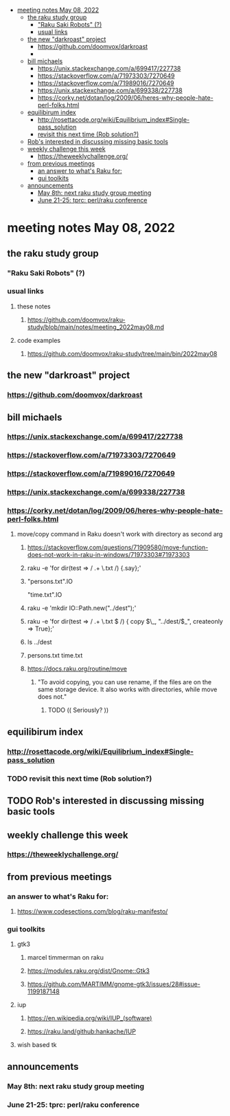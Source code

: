 - [meeting notes May 08, 2022](#org537f040)
  - [the raku study group](#orgdcfd66e)
    - ["Raku Saki Robots" (?)](#orgfb8f196)
    - [usual links](#org4d7b682)
  - [the new "darkroast" project](#orga3b3f20)
    - [<https://github.com/doomvox/darkroast>](#org37a0e33)
    - [](#org60a51b2)
  - [bill michaels](#orgbf5bd30)
    - [<https://unix.stackexchange.com/a/699417/227738>](#orge8db15f)
    - [<https://stackoverflow.com/a/71973303/7270649>](#org58e78aa)
    - [<https://stackoverflow.com/a/71989016/7270649>](#org864988e)
    - [<https://unix.stackexchange.com/a/699338/227738>](#org6734423)
    - [<https://corky.net/dotan/log/2009/06/heres-why-people-hate-perl-folks.html>](#org6854b53)
  - [equilibirum index](#orgf63ea86)
    - [<http://rosettacode.org/wiki/Equilibrium_index#Single-pass_solution>](#org4ea4725)
    - [revisit this next time (Rob solution?)](#orga0ba5ef)
  - [Rob's interested in discussing missing basic tools](#org9fdfeed)
  - [weekly challenge this week](#orge7e0bfc)
    - [<https://theweeklychallenge.org/>](#org44bf1f6)
  - [from previous meetings](#org014fd2f)
    - [an answer to what's Raku for:](#orge9fee3c)
    - [gui toolkits](#orge7d8373)
  - [announcements](#orgbe3186d)
    - [May 8th: next raku study group meeting](#org7437043)
    - [June 21-25: tprc: perl/raku conference](#orgca3eb80)


<a id="org537f040"></a>

# meeting notes May 08, 2022


<a id="orgdcfd66e"></a>

## the raku study group


<a id="orgfb8f196"></a>

### "Raku Saki Robots" (?)


<a id="org4d7b682"></a>

### usual links

1.  these notes

    1.  <https://github.com/doomvox/raku-study/blob/main/notes/meeting_2022may08.md>

2.  code examples

    1.  <https://github.com/doomvox/raku-study/tree/main/bin/2022may08>


<a id="orga3b3f20"></a>

## the new "darkroast" project


<a id="org37a0e33"></a>

### <https://github.com/doomvox/darkroast>


<a id="org60a51b2"></a>

### 


<a id="orgbf5bd30"></a>

## bill michaels


<a id="orge8db15f"></a>

### <https://unix.stackexchange.com/a/699417/227738>


<a id="org58e78aa"></a>

### <https://stackoverflow.com/a/71973303/7270649>


<a id="org864988e"></a>

### <https://stackoverflow.com/a/71989016/7270649>


<a id="org6734423"></a>

### <https://unix.stackexchange.com/a/699338/227738>


<a id="org6854b53"></a>

### <https://corky.net/dotan/log/2009/06/heres-why-people-hate-perl-folks.html>

1.  move/copy command in Raku doesn't work with directory as second arg

    1.  <https://stackoverflow.com/questions/71909580/move-function-does-not-work-in-raku-in-windows/71973303#71973303>
    
    2.  raku -e 'for dir(test => / .+ \\.txt /) {.say};'
    
    3.  "persons.txt".IO
    
        "time.txt".IO
    
    4.  raku -e 'mkdir IO::Path.new("../dest");'
    
    5.  raku -e 'for dir(test => / .+ \\.txt $ /) { copy $\_, "../dest/$\_", createonly => True};'
    
    6.  ls ../dest
    
    7.  persons.txt time.txt
    
    8.  <https://docs.raku.org/routine/move>
    
        1.  "To avoid copying, you can use rename, if the files are on the same storage device. It also works with directories, while move does not."
        
            1.  TODO (( Seriously? ))


<a id="orgf63ea86"></a>

## equilibirum index


<a id="org4ea4725"></a>

### <http://rosettacode.org/wiki/Equilibrium_index#Single-pass_solution>


<a id="orga0ba5ef"></a>

### TODO revisit this next time (Rob solution?)


<a id="org9fdfeed"></a>

## TODO Rob's interested in discussing missing basic tools


<a id="orge7e0bfc"></a>

## weekly challenge this week


<a id="org44bf1f6"></a>

### <https://theweeklychallenge.org/>


<a id="org014fd2f"></a>

## from previous meetings


<a id="orge9fee3c"></a>

### an answer to what's Raku for:

1.  <https://www.codesections.com/blog/raku-manifesto/>


<a id="orge7d8373"></a>

### gui toolkits

1.  gtk3

    1.  marcel timmerman on raku
    
    2.  <https://modules.raku.org/dist/Gnome::Gtk3>
    
    3.  <https://github.com/MARTIMM/gnome-gtk3/issues/28#issue-1199187148>

2.  iup

    1.  <https://en.wikipedia.org/wiki/IUP_(software)>
    
    2.  <https://raku.land/github:hankache/IUP>

3.  wish based tk


<a id="orgbe3186d"></a>

## announcements


<a id="org7437043"></a>

### May 8th: next raku study group meeting


<a id="orgca3eb80"></a>

### June 21-25: tprc: perl/raku conference
